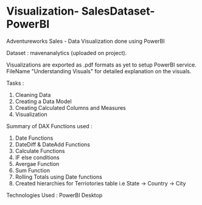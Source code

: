 # Visualization- SalesDataset- PowerBI

Adventureworks Sales - Data Visualization done using PowerBI

Dataset : mavenanalytics (uploaded on project).

Visualizations are exported as .pdf formats as yet to setup PowerBI service.
FileName "Understanding Visuals" for detailed explanation on the visuals.

Tasks : 
  1. Cleaning Data 
  2. Creating a Data Model
  3. Creating Calculated Columns and Measures
  4. Visualization

Summary of DAX Functions used :
  1. Date Functions
  2. DateDiff & DateAdd Functions
  3. Calculate Functions
  4. IF else conditions
  5. Avergae Function
  6. Sum Function
  7. Rolling Totals using Date functions
  8. Created hierarchies for Terriotories table i.e State -> Country -> City
  
Technologies Used : PowerBI Desktop
